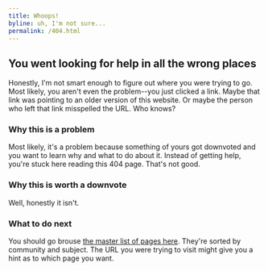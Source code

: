 ```yaml
---
title: Whoops!
byline: uh, I'm not sure...
permalink: /404.html
---
```

## You went looking for help in all the wrong places
Honestly, I'm not smart enough to figure out where you were trying to go. Most likely, you aren't even the problem--you just clicked a link. Maybe that link was pointing to an older version of this website. Or maybe the person who left that link misspelled the URL. Who knows?

### Why this is a problem
Most likely, it's a problem because something of yours got downvoted and you want to learn why and what to do about it. Instead of getting help, you're stuck here reading this 404 page. That's not good.

### Why this is worth a downvote
Well, honestly it isn't. 

### What to do next
You should go brouse [the master list of pages here](/allreasons/).  They're sorted by community and subject.  The URL you were trying to visit might give you a hint as to which page you want.